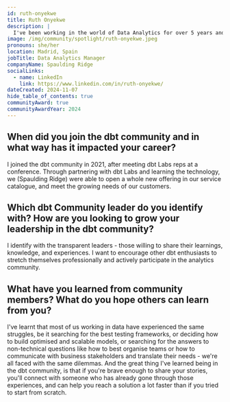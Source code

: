 ```yaml
---
id: ruth-onyekwe
title: Ruth Onyekwe
description: |
  I've been working in the world of Data Analytics for over 5 years and have been part of the dbt community for the last 4. With a background in International Business and Digital Marketing, I experienced first hand the need for reliable data to fuel business decisions. This inspired a career move into the technology space to be able to work with the tools and the people that were facilitating this process. Today I am leading teams to deliver data modernization projects, as well as helping grow the analytics arm of my company on a day to day basis. I also have the privilege of organising the <a target="_blank" rel="noopener noreferrer" href="https://www.meetup.com/barcelona-dbt-meetup/">dbt Meetups in Barcelona, Spain</a> - and am excited to continue to grow the community across Europe. 
image: /img/community/spotlight/ruth-onyekwe.jpeg
pronouns: she/her
location: Madrid, Spain
jobTitle: Data Analytics Manager
companyName: Spaulding Ridge
socialLinks:
  - name: LinkedIn
    link: https://www.linkedin.com/in/ruth-onyekwe/
dateCreated: 2024-11-07
hide_table_of_contents: true
communityAward: true
communityAwardYear: 2024 
---
```


## When did you join the dbt community and in what way has it impacted your career?

I joined the dbt community in 2021, after meeting dbt Labs reps at a conference. Through partnering with dbt Labs and learning the technology, we (Spaulding Ridge) were able to open a whole new offering in our service catalogue, and meet the growing needs of our customers.

## Which dbt Community leader do you identify with? How are you looking to grow your leadership in the dbt community?

I identify with the transparent leaders - those willing to share their learnings, knowledge, and experiences. I want to encourage other dbt enthusiasts to stretch themselves professionally and actively participate in the analytics community.  

## What have you learned from community members? What do you hope others can learn from you?

I've learnt that most of us working in data have experienced the same struggles, be it searching for the best testing frameworks, or deciding how to build optimised and scalable models, or searching for the answers to non-technical questions like how to best organise teams or how to communicate with business stakeholders and translate their needs - we're all faced with the same dilemmas. And the great thing I've learned being in the dbt community, is that if you're brave enough to share your stories, you'll connect with someone who has already gone through those experiences, and can help you reach a solution a lot faster than if you tried to start from scratch.

